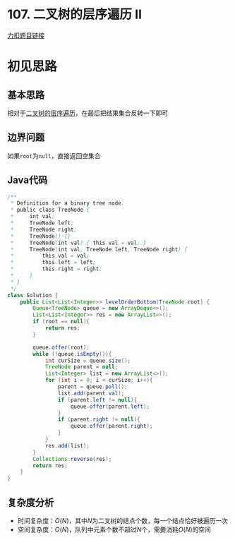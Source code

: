 # 107. 二叉树的层序遍历 II

[力扣题目链接](https://leetcode-cn.com/problems/binary-tree-level-order-traversal-ii/)


# 初见思路

## 基本思路

相对于<a href="./0102. 二叉树的层序遍历.md">二叉树的层序遍历</a>，在最后把结果集合反转一下即可

## 边界问题

如果`root`为`null`，直接返回空集合

## Java代码
```java
/**
 * Definition for a binary tree node.
 * public class TreeNode {
 *     int val;
 *     TreeNode left;
 *     TreeNode right;
 *     TreeNode() {}
 *     TreeNode(int val) { this.val = val; }
 *     TreeNode(int val, TreeNode left, TreeNode right) {
 *         this.val = val;
 *         this.left = left;
 *         this.right = right;
 *     }
 * }
 */
class Solution {
    public List<List<Integer>> levelOrderBottom(TreeNode root) {
        Queue<TreeNode> queue = new ArrayDeque<>();
        List<List<Integer>> res = new ArrayList<>();
        if (root == null){
            return res;
        }

        queue.offer(root);
        while (!queue.isEmpty()){
            int curSize = queue.size();
            TreeNode parent = null;
            List<Integer> list = new ArrayList<>();
            for (int i = 0; i < curSize; i++){
                parent = queue.poll();
                list.add(parent.val);
                if (parent.left != null){
                    queue.offer(parent.left);
                }
                if (parent.right != null){
                    queue.offer(parent.right);
                }
            }
            res.add(list);
        }
        Collections.reverse(res);
        return res;
    }
}
```

## 复杂度分析
- 时间复杂度：$O(N)$，其中$N$为二叉树的结点个数，每一个结点恰好被遍历一次
- 空间复杂度：$O(N)$，队列中元素个数不超过$N$个，需要消耗$O(N)$的空间